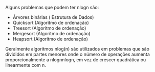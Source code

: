Alguns problemas que podem ter nlogn são:
- Árvores binárias ( Estrutura de Dados)
- Quicksort (Algoritmo de ordenação)
- Treesort (Algoritmo de ordenação)
- Mergesort (Algoritmo de ordenação)
- Heapsort (Algoritmo de ordenação)  

Geralmente algoritmos nlog(n) são utilizados em problemas que são divididos em partes menores onde o número de operações aumenta proporcionalmente a nlog⁡nnlogn, em vez de crescer quadrática ou linearmente com n.
